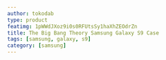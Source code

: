 ```yaml
---
author: tokodab
type: product
featimg: 1pWWdJXoz9i0s0RFUtsSy1haXhZEOdrZn
title: The Big Bang Theory Samsung Galaxy S9 Case
tags: [samsung, galaxy, s9]
category: [samsung]
---
```

